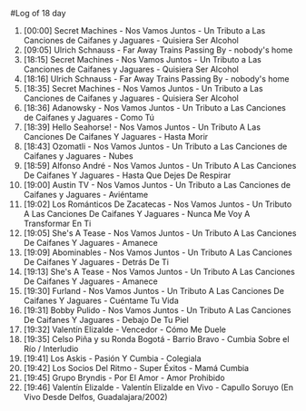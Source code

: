 #Log of 18 day

1. [00:00] Secret Machines - Nos Vamos Juntos - Un Tributo a Las Canciones de Caifanes y Jaguares - Quisiera Ser Alcohol
1. [09:05] Ulrich Schnauss - Far Away Trains Passing By - nobody's home
1. [18:15] Secret Machines - Nos Vamos Juntos - Un Tributo a Las Canciones de Caifanes y Jaguares - Quisiera Ser Alcohol
1. [18:16] Ulrich Schnauss - Far Away Trains Passing By - nobody's home
1. [18:35] Secret Machines - Nos Vamos Juntos - Un Tributo a Las Canciones de Caifanes y Jaguares - Quisiera Ser Alcohol
1. [18:36] Adanowsky - Nos Vamos Juntos - Un Tributo a Las Canciones de Caifanes y Jaguares - Como Tú
1. [18:39] Hello Seahorse! - Nos Vamos Juntos - Un Tributo A Las Canciones De Caifanes Y Jaguares - Hasta Morir
1. [18:43] Ozomatli - Nos Vamos Juntos - Un Tributo a Las Canciones de Caifanes y Jaguares - Nubes
1. [18:59] Alfonso André - Nos Vamos Juntos - Un Tributo A Las Canciones De Caifanes Y Jaguares - Hasta Que Dejes De Respirar
1. [19:00] Austin TV - Nos Vamos Juntos - Un Tributo a Las Canciones de Caifanes y Jaguares - Aviéntame
1. [19:02] Los Románticos De Zacatecas - Nos Vamos Juntos - Un Tributo A Las Canciones De Caifanes Y Jaguares - Nunca Me Voy A Transformar En Ti
1. [19:05] She's A Tease - Nos Vamos Juntos - Un Tributo A Las Canciones De Caifanes Y Jaguares - Amanece
1. [19:09] Abominables - Nos Vamos Juntos - Un Tributo A Las Canciones De Caifanes Y Jaguares - Detrás De Ti
1. [19:13] She's A Tease - Nos Vamos Juntos - Un Tributo A Las Canciones De Caifanes Y Jaguares - Amanece
1. [19:30] Furland - Nos Vamos Juntos - Un Tributo A Las Canciones De Caifanes Y Jaguares - Cuéntame Tu Vida
1. [19:31] Bobby Pulido - Nos Vamos Juntos - Un Tributo A Las Canciones De Caifanes Y Jaguares - Debajo De Tu Piel
1. [19:32] Valentín Elizalde - Vencedor - Cómo Me Duele
1. [19:35] Celso Piña y su Ronda Bogotá - Barrio Bravo - Cumbia Sobre el Río / Interludio
1. [19:41] Los Askis - Pasión Y Cumbia - Colegiala
1. [19:42] Los Socios Del Ritmo - Super Éxitos - Mamá Cumbia
1. [19:45] Grupo Bryndis - Por El Amor - Amor Prohibido
1. [19:46] Valentín Elizalde - Valentín Elizalde en Vivo - Capullo Soruyo (En Vivo Desde Delfos, Guadalajara/2002)
